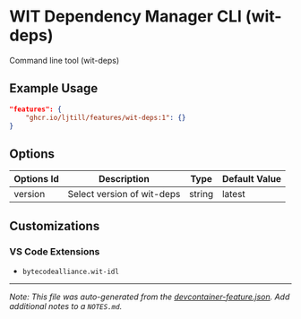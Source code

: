
# WIT Dependency Manager CLI (wit-deps)

Command line tool (wit-deps)

## Example Usage

```json
"features": {
    "ghcr.io/ljtill/features/wit-deps:1": {}
}
```

## Options

| Options Id | Description | Type | Default Value |
|-----|-----|-----|-----|
| version | Select version of wit-deps | string | latest |

## Customizations

### VS Code Extensions

- `bytecodealliance.wit-idl`



---

_Note: This file was auto-generated from the [devcontainer-feature.json](https://github.com/ljtill/features/blob/main/src/wit-deps/devcontainer-feature.json).  Add additional notes to a `NOTES.md`._
